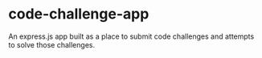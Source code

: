 # code-challenge-app
An express.js app built as a place to submit code challenges and attempts to solve those challenges.
